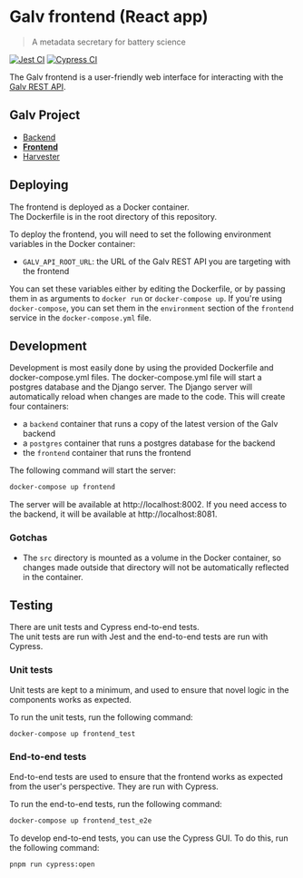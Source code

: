 # Galv frontend (React app)
> A metadata secretary for battery science

[![Jest CI](https://github.com/galv-team/galv-frontend/actions/workflows/test.yml/badge.svg)](https://github.com/galv-team/galv-frontend/actions/workflows/test.yml)
[![Cypress CI](https://github.com/galv-team/galv-frontend/actions/workflows/test_e2e.yml/badge.svg)](https://github.com/galv-team/galv-frontend/actions/workflows/test_e2e.yml)

The Galv frontend is a user-friendly web interface for interacting with the [Galv REST API](https://github.com/galv-team/galv-backend).

## Galv Project
- [Backend](https://github.com/galv-team/galv-backend)
- [**Frontend**](https://github.com/galv-team/galv-frontend)
- [Harvester](https://github.com/galv-team/galv-harvester)

## Deploying

The frontend is deployed as a Docker container.  
The Dockerfile is in the root directory of this repository.  

To deploy the frontend, you will need to set the following environment variables in the Docker container:
- `GALV_API_ROOT_URL`: the URL of the Galv REST API you are targeting with the frontend

You can set these variables either by editing the Dockerfile, or by passing them in as arguments to `docker run` or `docker-compose up`.
If you're using `docker-compose`, you can set them in the `environment` section of the `frontend` service in the `docker-compose.yml` file.

## Development

Development is most easily done by using the provided Dockerfile and docker-compose.yml files.  The docker-compose.yml file will start a postgres database and the Django server.  The Django server will automatically reload when changes are made to the code.
This will create four containers:
- a `backend` container that runs a copy of the latest version of the Galv backend
- a `postgres` container that runs a postgres database for the backend
- the `frontend` container that runs the frontend

The following command will start the server:

```bash
docker-compose up frontend
```

The server will be available at http://localhost:8002. 
If you need access to the backend, it will be available at http://localhost:8081.

### Gotchas

- The `src` directory is mounted as a volume in the Docker container, so changes made outside that directory will not be automatically reflected in the container.

## Testing

There are unit tests and Cypress end-to-end tests.  
The unit tests are run with Jest and the end-to-end tests are run with Cypress.

### Unit tests

Unit tests are kept to a minimum, and used to ensure that novel logic in the components works as expected.

To run the unit tests, run the following command:

```bash
docker-compose up frontend_test
```

### End-to-end tests

End-to-end tests are used to ensure that the frontend works as expected from the user's perspective.  They are run with Cypress.

To run the end-to-end tests, run the following command:

```bash
docker-compose up frontend_test_e2e
```

To develop end-to-end tests, you can use the Cypress GUI.  To do this, run the following command:

```bash
pnpm run cypress:open
```
